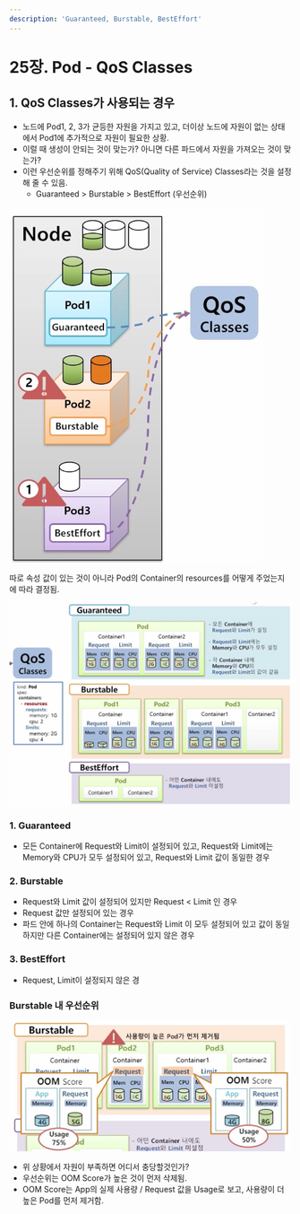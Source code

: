 ```yaml
---
description: 'Guaranteed, Burstable, BestEffort'
---
```


# 25장. Pod - QoS Classes

## 1. QoS Classes가 사용되는 경우

* 노드에 Pod1, 2, 3가 균등한 자원을 가지고 있고, 더이상 노드에 자원이 없는 상태에서 Pod1에 추가적으로 자원이 필요한 상황.
* 이럴 때 생성이 안되는 것이 맞는가? 아니면 다른 파드에서 자원을 가져오는 것이 맞는가?
* 이런 우선순위를 정해주기 위해 QoS\(Quality of Service\) Classes라는 것을 설정해 줄 수 있음.
  * Guaranteed &gt; Burstable &gt; BestEffort \(우선순위\)

![](../../.gitbook/assets/2021-09-13-8.41.43.png)

따로 속성 값이 있는 것이 아니라 Pod의 Container의 resources를 어떻게 주었는지에 따라 결정됨.

![](../../.gitbook/assets/image%20%28147%29.png)

### 1. Guaranteed

* 모든 Container에 Request와 Limit이 설정되어 있고, Request와 Limit에는 Memory와 CPU가 모두 설정되어 있고, Request와 Limit 값이 동일한 경우

### 2. Burstable

* Request와 Limit 값이 설정되어 있지만 Request &lt; Limit 인 경우
* Request 값만 설정되어 있는 경우
* 파드 안에 하나의 Container는 Request와 Limit 이 모두 설정되어 있고 값이 동일하지만 다른 Container에는 설정되어 있지 않은 경우

### 3. BestEffort

* Request, Limit이 설정되지 않은 경

### Burstable 내 우선순위

![](../../.gitbook/assets/2021-09-13-8.48.04.png)

* 위 상황에서 자원이 부족하면 어디서 충당할것인가? 
* 우선순위는 OOM Score가 높은 것이 먼저 삭제됨.
* OOM Score는 App의 실제 사용량 / Request 값을 Usage로 보고, 사용량이 더 높은 Pod를 먼저 제거함.



